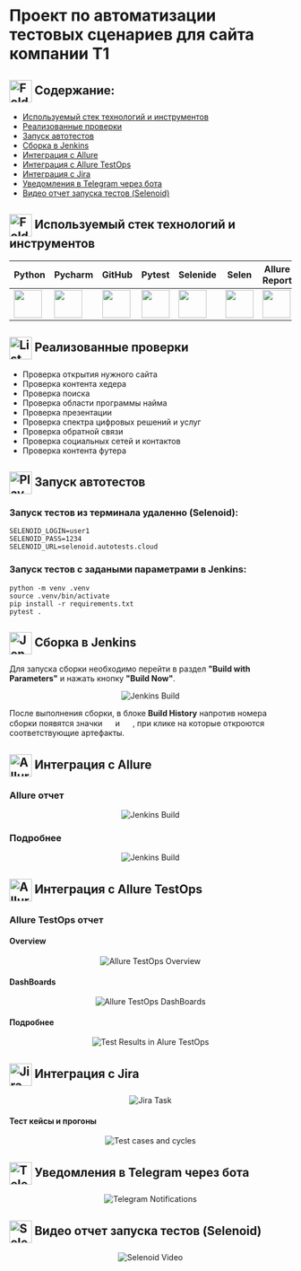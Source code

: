 # Проект по автоматизации тестовых сценариев для сайта компании T1
## <img width="40" height="40" style="vertical-align:middle" title="Folder" src="media/images/yellow-computer-folder.png"> Содержание:

- <a href="#stech">Используемый стек технологий и инструментов</a>
- <a href="#check">Реализованные проверки</a>
- <a href="#engine">Запуск автотестов</a>
- <a href="#build">Сборка в Jenkins</a>
- <a href="#report">Интеграция с Allure</a>
- <a href="#testops">Интеграция с Allure TestOps</a>
- <a href="#jira">Интеграция с Jira</a>
- <a href="#telegram">Уведомления в Telegram через бота</a>
- <a href="#video">Видео отчет запуска тестов (Selenoid)</a>

<a id="stech"></a>
## <img width="40" height="40" style="vertical-align:middle" title="Folder" src="media/images/programm.jpg"> Используемый стек технологий и инструментов

| Python                                                    | Pycharm                                                    | GitHub                                                    | Pytest                                                    | Selenide                                                    | Selen                                                      | Allure<br/>Report                                                | Allure <br> TestOps                                               | Jenkins                                                    | Jira                                                    |                                                    Telegram |
|:----------------------------------------------------------|------------------------------------------------------------|-----------------------------------------------------------|-----------------------------------------------------------|-------------------------------------------------------------|------------------------------------------------------------|------------------------------------------------------------------|-------------------------------------------------------------------|------------------------------------------------------------|---------------------------------------------------------|------------------------------------------------------------:|
| <img height="50" src="media/logo/Python.png" width="50"/> | <img height="50" src="media/logo/Pycharm.png" width="50"/> | <img height="50" src="media/logo/GitHub.svg" width="50"/> | <img height="50" src="media/logo/Pytest.png" width="50"/> | <img height="50" src="media/logo/Selenide.png" width="50"/> | <img height="50" src="media/logo/Selene.png" width="50"/>  | <img height="50" src="media/logo/Allure_Report.svg" width="50"/> | <img height="50" src="media\logo\Allure_TestOps.svg" width="50"/> | <img height="50" src="media/logo/Jenkins.svg" width="50"/> | <img height="50" src="media/logo/Jira.svg" width="50"/> | <img height="50" src="media\logo\Telegram.svg" width="50"/> |


<a id="chek"></a> 
##  <img width="40" height="40" style="vertical-align:middle" title="List" src="media/images/todo.png"> Реализованные проверки
- Проверка открытия нужного сайта
- Проверка контента хедера
- Проверка поиска
- Проверка области программы найма
- Проверка презентации
- Проверка спектра цифровых решений и услуг
- Проверка обратной связи
- Проверка социальных сетей и контактов
- Проверка контента футера

<a id="engine"></a> 
## <img width="40" height="40" style="vertical-align:middle" title="Play" src="media/images/play.jpg"> Запуск автотестов


### Запуск тестов из терминала удаленно (Selenoid): 
```
SELENOID_LOGIN=user1
SELENOID_PASS=1234
SELENOID_URL=selenoid.autotests.cloud      
```
### Запуск тестов c задаными параметрами в Jenkins:   
```   
python -m venv .venv
source .venv/bin/activate
pip install -r requirements.txt
pytest .
```
<a id="build"></a> 
## <img width="40" height="40" style="vertical-align:middle" title="Jenkins" src="media/logo/Jenkins.svg"> Сборка в Jenkins

Для запуска сборки необходимо перейти в раздел **"Build with Parameters"** и нажать кнопку **"Build Now"**.
<p align="center">
<img title="Jenkins Build" src="media/screenshots/JenkinsBuild.png"> 
</p>

После выполнения сборки, в блоке **Build History** напротив номера сборки появятся значки <img src="media\logo\Allure_TestOps.svg" width="15" height="15">
и <img src="media\logo\Allure_Report.svg" width="15" height="15"> , при клике на которые откроются соответствующие
артефакты.  

## <img width="40" height="40" style="vertical-align:middle" title="Allure Report" src="media/logo/Allure_Report.svg"> Интеграция с Allure

<a id="report"></a> 
### Allure отчет

<p align="center">   
<img title="Jenkins Build" src="media/screenshots/Allure Report1.png">    
</p>

### Подробнее   
<p align="center">     
<img title="Jenkins Build" src="media/screenshots/Allure Report2.png">    
</p>       

## <img width="40" height="40" style="vertical-align:middle" title="Allure TestOps" src="media/logo/Allure_TestOps.svg"> Интеграция с Allure TestOps
          

<a id="testops"></a>
### Allure TestOps отчет

#### Overview

<p align="center">    
<img title="Allure TestOps Overview" src="media/screenshots/Allure_TestOps1.png">
</p>

#### DashBoards
<p align="center">
<img title="Allure TestOps DashBoards" src="media/screenshots/Allure_TestOps3.png">
</p>


#### Подробнее

<p align="center">
<img title="Test Results in Alure TestOps" src="media/screenshots/Allure_TestOps2.png">
</p>


<a id="jira"></a> 
## <img width="40" height="40" style="vertical-align:middle" title="Jira" src="media/logo/Jira.svg"> Интеграция с Jira


<p align="center">
<img title="Jira Task" src="media/screenshots/Jira.png">
</p>

#### Тест кейсы и прогоны

<p align="center">
<img title="Test cases and cycles" src="media/screenshots/Jira1.png">
</p>

## <img width="40" height="40" style="vertical-align:middle" title="Telegram" src="media/logo/Telegram.svg"> Уведомления в Telegram через бота


<a id="telegram"></a> 
<p align="center">
<img title="Telegram Notifications" src="media/screenshots/Notifications.png">
</p>


<a id="video"></a> 
## <img width="40" height="40" style="vertical-align:middle" title="Selenoid" src="media/logo/Selenoid.svg"> Видео отчет запуска тестов (Selenoid)

<p align="center">
  <img title="Selenoid Video" src="media/gifs/T1.gif">
</p>